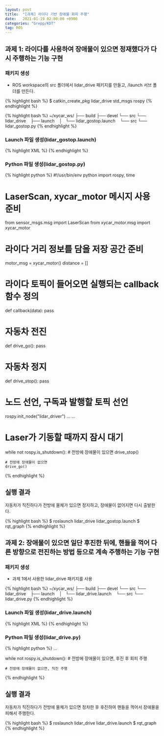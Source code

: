 ```yaml
---
layout: post
title:  "[과제] 라이다 기반 장애물 회피 주행"
date:   2021-01-19 02:00:00 +0900
categories: "Grepp/KDT"
tag: ROS
---
```


## 과제 1: 라이다를 사용하여 장애물이 있으면 정재했다가 다시 주행하는 기능 구현

### 패키지 생성

- ROS workspace의 src 폴더에서 lidar_drive 패키지를 만들고, /launch 서브 폴더를 만든다.


{% highlight bash %}
$ catkin_create_pkg lidar_drive std_msgs rospy
{% endhighlight %}


{% highlight bash %}
~/xycar_ws/
├── build
├── devel
└── src
    └── lidar_drive
        ├── launch
        │   └── lidar_gostop.launch
        └── src
            └── lidar_gostop.py
{% endhighlight %}



### Launch 파일 생성(lidar_gostop.launch)

{% highlight XML %}
<launch>
    <!-- Xycar 모터 제어기 구동(xycar_motor_a2.launch) -->
    <!-- Xycar 라이다 구동 -->
    <!-- 라이다를 이용한 Go-Stop 프로그램 실행(lidar_gostop.py) -->
</launch>
{% endhighlight %}



### Python 파일 생성(lidar_gostop.py)

{% highlight python %}
#!/usr/bin/env python
import rospy, time
# LaserScan, xycar_motor 메시지 사용 준비
from sensor_msgs.msg import LaserScan
from xycar_motor.msg import xycar_motor

# 라이다 거리 정보를 담을 저장 공간 준비
motor_msg = xycar_motor()
distance = []

# 라이다 토픽이 들어오면 실행되는 callback 함수 정의
def callback(data):
    pass

# 자동차 전진
def drive_go():
    pass

# 자동차 정지
def drive_stop():
    pass

# 노드 선언, 구독과 발행할 토픽 선언
rospy.init_node("lidar_driver")
...
...

# Laser가 기동할 때까지 잠시 대기

while not rospy.is_shutdown():
    # 전방에 장애물이 있으면
    drive_stop()

    # 전방에 장애물이 없으면
    drive_go()
{% endhighlight %}



## 실행 결과

자동차가 직진하다가 전방에 물체가 있으면 정지하고, 장애물이 없어지면 다시 출발한다.

{% highlight bash %}
$ roslaunch lidar_drive lidar_gostop.launch
$ rqt_graph
{% endhighlight %}



## 과제 2: 장애물이 있으면 일단 후진한 뒤에, 핸들을 꺽어 다른 방향으로 전진하는 방법 등으로 계속 주행하는 기능 구현

### 패키지 생성

- 과제 1에서 사용한 lidar_drive 패키지를 사용

{% highlight bash %}
~/xycar_ws/
├── build
├── devel
└── src
    └── lidar_drive
        ├── launch
        │   └── lidar_drive.launch
        └── src
            └── lidar_drive.py
{% endhighlight %}



### Launch 파일 생성(lidar_drive.launch)

{% highlight XML %}
<launch>
    <!-- Xycar 모터 제어기 구동(xycar_motor_a2.launch) -->
    <!-- Xycar 라이다 구동 -->
    <!-- 라이다를 이용한 장애물 회피 주행 프로그램 실행(lidar_drive.py) -->
</launch>
{% endhighlight %}



### Python 파일 생성(lidar_drive.py)

{% highlight python %}
...

while not rospy.is_shutdown():
    # 전방에 장애물이 있으면, 후진 후 회피 주행

    # 전방에 장애물이 없으면, 직진 주행
{% endhighlight %}



## 실행 결과

자동차가 직진하다가 전방에 물체가 있으면 정차한 후 후진하여 핸들을 꺽어서 장애물을 피해서 주행한다.

{% highlight bash %}
$ roslaunch lidar_drive lidar_drive.launch
$ rqt_graph
{% endhighlight %}


